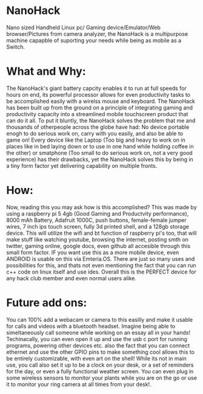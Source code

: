 # NanoHack
Nano sized Handheld Linux pc/ Gaming device/Emulator/Web browser/Pictures from camera analyzer, the NanoHack is a multipurpose machine capapble of suporting your needs while being as mobile as a Switch.


# What and Why:

The NanoHack's giant battery capcity enables it to run at full speeds for hours on end, its powerful processor allows for even productivity tasks to be accomplished easily with a wirelss mouse and keyboard. The NanoHack has been built up from the ground on a principle of
integrating gaming and productivity capacity into a streamlined mobile touchscreen product that can do it all. To put it bluntly, the NanoHack solves the problem that me and thousands of otherpeople across the globe have had: No device portable enogh to do serious work on,
carry with you easily, and also be able to game on! Every device like the Laptop (Too big and heavy to work on in places like in bed laying down or to use in one hand while holding coffee in the other) or smatphone (Too small to do serious work on, not a very good 
experience) has their drawbacks, yet the NanoHack solves this by being in a tiny form factor yet delivering capability on multiple fronts.


# How:
Now, reading this you may ask how is this accomplished? This was made by using a raspberry pi 5 4gb (Good Gaming and Productvity performance), 8000 mAh Battery, Adafruit 1000C, push buttons, female-female jumper wires, 7 inch ips touch screen, fully 3d printed shell, and a
128gb storage device. This will utilize the wifi and bt function of raspberry pi's too, that will make stuff like watching youtube, browsing the internet, posting smth on twitter, gaming online, google docs, even github all accesible through this small form factor. IF you 
want use this as a more mobile device, even ANDROID is usable on this via Emteria.OS. There are just so many uses and possibilities for this, and thats not even mentioning the fact that you can run c++ code on linux itself and use ides. Overall this is the PERFECT device 
for any hack club member and even normal users alike.

# Future add ons:
You can 100% add a webacam or camera to this easilly and make it usable for calls and videos with a bluetooth headset. Imagine being able to simeltaneously call someone while working on an essay all in your hands! Techinacally, you can even open it up and use the usb c 
port for running programs, powering other devices etc. also the fact that you can connect ethernet and use the other GPIO pins to make something cool allows this to be entirely customizable, with even art on the shell! While its not in main use, you call also set it up to 
be a clock on your desk, or a set of reminders for the day, or even a fully functional weather screen. You can even plug in some wireless sensors to monitor your plants while you are on the go or use it to monitor your ring camera at all times from your desk!. 
